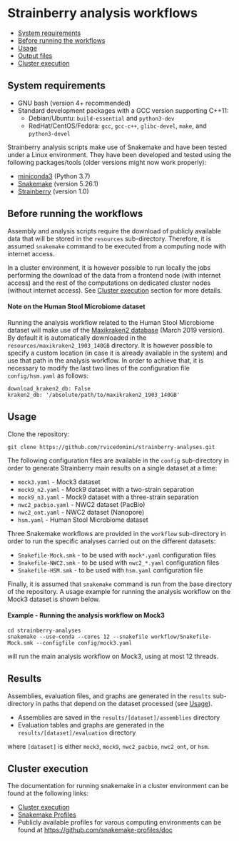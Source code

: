 # Strainberry analysis workflows

+ [System requirements](#system-requirements)
+ [Before running the workflows](#before-running-the-workflows)
+ [Usage](#usage)
+ [Output files](#output-files)
+ [Cluster execution](#cluster-execution)

## System requirements

+ GNU bash (version 4+ recommended)
+ Standard development packages with a GCC version supporting C++11:
    - Debian/Ubuntu: `build-essential` and `python3-dev`
    - RedHat/CentOS/Fedora: `gcc`, `gcc-c++`, `glibc-devel`, `make`, and `python3-devel`

Strainberry analysis scripts make use of Snakemake and have been tested under a Linux environment.
They have been developed and tested using the following packages/tools (older versions might now work properly):

+ [miniconda3](https://conda.io/en/latest/miniconda.html) (Python 3.7)
+ [Snakemake](https://snakemake.readthedocs.io) (version 5.26.1)
+ [Strainberry](https://github.com/rvicedomini/strainberry) (version 1.0)

## Before running the workflows

Assembly and analysis scripts require the download of publicly available data that will be stored in the
`resources` sub-directory. Therefore, it is assumed `snakemake` command to be executed from a computing node with internet access.

In a cluster environment, it is however possible to run locally the jobs performing the download of the data 
from a frontend node (with internet access) and the rest of the computations on dedicated cluster nodes 
(without internet access). See [Cluster execution](#cluster-execution) section for more details.

#### Note on the Human Stool Microbiome dataset

Running the analysis workflow related to the Human Stool Microbiome dataset will make use of the
[Maxikraken2 database](https://lomanlab.github.io/mockcommunity/mc_databases.html) (March 2019 version). 
By default it is automatically downloaded in the `resources/maxikraken2_1903_140GB` directory. 
It is however possible to specify a custom location (in case it is already available in the system)
and use that path in the analysis workflow.
In order to achieve that, it is necessary to modify the last two lines of the configuration file `config/hsm.yaml` as follows:

```
download_kraken2_db: False
kraken2_db: '/absolute/path/to/maxikraken2_1903_140GB'
```

## Usage

Clone the repository:

```
git clone https://github.com/rvicedomini/strainberry-analyses.git
```

The following configuration files are available in the `config` sub-directory in order to generate 
Strainberry main results on a single dataset at a time:

+ `mock3.yaml` - Mock3 dataset
+ `mock9_n2.yaml` - Mock9 dataset with a two-strain separation
+ `mock9_n3.yaml` - Mock9 dataset with a three-strain separation
+ `nwc2_pacbio.yaml` - NWC2 dataset (PacBio)
+ `nwc2_ont.yaml` - NWC2 dataset (Nanopore)
+ `hsm.yaml` - Human Stool Microbiome dataset

Three Snakemake workflows are provided in the `workflow` sub-directory in order to run the specific analyses
carried out on the different datasets:

+ `Snakefile-Mock.smk` - to be used with `mock*.yaml` configuration files
+ `Snakefile-NWC2.smk` - to be used with `nwc2_*.yaml` configuration files
+ `Snakefile-HSM.smk` - to be used with `hsm.yaml` configuration file

Finally, it is assumed that `snakemake` command is run from the base directory 
of the repository. A usage example for running the analysis workflow on the 
Mock3 dataset is shown below.

#### Example - Running the analysis workflow on Mock3

```
cd strainberry-analyses
snakemake --use-conda --cores 12 --snakefile workflow/Snakefile-Mock.smk --configfile config/mock3.yaml
```
will run the main analysis workflow on Mock3, using at most 12 threads.

## Results

Assemblies, evaluation files, and graphs are generated in the `results` sub-directory in paths that
depend on the dataset processed (see [Usage](#usage)).

+ Assemblies are saved in the `results/[dataset]/assemblies` directory
+ Evaluation tables and graphs are generated in the `results/[dataset]/evaluation` directory

where `[dataset]` is either `mock3`, `mock9`, `nwc2_pacbio`, `nwc2_ont`, or `hsm`.

## Cluster execution

The documentation for running snakemake in a cluster environment can be found at the following links:

+ [Cluster execution](https://snakemake.readthedocs.io/en/stable/executing/cluster.html)
+ [Snakemake Profiles](https://snakemake.readthedocs.io/en/stable/executing/cli.html#profiles)
+ Publicly available profiles for varous computing environments can be found at <https://github.com/snakemake-profiles/doc>



